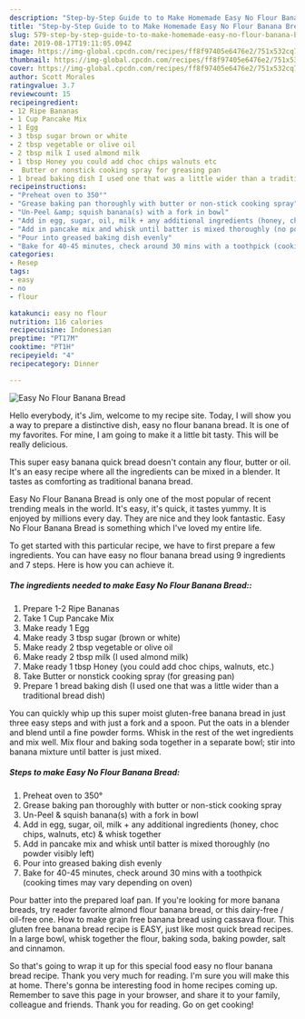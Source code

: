 ```yaml
---
description: "Step-by-Step Guide to to Make Homemade Easy No Flour Banana Bread"
title: "Step-by-Step Guide to to Make Homemade Easy No Flour Banana Bread"
slug: 579-step-by-step-guide-to-to-make-homemade-easy-no-flour-banana-bread
date: 2019-08-17T19:11:05.094Z
image: https://img-global.cpcdn.com/recipes/ff8f97405e6476e2/751x532cq70/easy-no-flour-banana-bread-recipe-main-photo.jpg
thumbnail: https://img-global.cpcdn.com/recipes/ff8f97405e6476e2/751x532cq70/easy-no-flour-banana-bread-recipe-main-photo.jpg
cover: https://img-global.cpcdn.com/recipes/ff8f97405e6476e2/751x532cq70/easy-no-flour-banana-bread-recipe-main-photo.jpg
author: Scott Morales
ratingvalue: 3.7
reviewcount: 15
recipeingredient:
- 12 Ripe Bananas
- 1 Cup Pancake Mix
- 1 Egg
- 3 tbsp sugar brown or white
- 2 tbsp vegetable or olive oil
- 2 tbsp milk I used almond milk
- 1 tbsp Honey you could add choc chips walnuts etc
-  Butter or nonstick cooking spray for greasing pan
- 1 bread baking dish I used one that was a little wider than a traditional bread dish
recipeinstructions:
- "Preheat oven to 350°"
- "Grease baking pan thoroughly with butter or non-stick cooking spray"
- "Un-Peel &amp; squish banana(s) with a fork in bowl"
- "Add in egg, sugar, oil, milk + any additional ingredients (honey, choc chips, walnuts, etc) &amp; whisk together"
- "Add in pancake mix and whisk until batter is mixed thoroughly (no powder visibly left)"
- "Pour into greased baking dish evenly"
- "Bake for 40-45 minutes, check around 30 mins with a toothpick (cooking times may vary depending on oven)"
categories:
- Resep
tags:
- easy
- no
- flour

katakunci: easy no flour
nutrition: 116 calories
recipecuisine: Indonesian
preptime: "PT17M"
cooktime: "PT1H"
recipeyield: "4"
recipecategory: Dinner

---
```



![Easy No Flour Banana Bread](https://img-global.cpcdn.com/recipes/ff8f97405e6476e2/751x532cq70/easy-no-flour-banana-bread-recipe-main-photo.jpg)

Hello everybody, it's Jim, welcome to my recipe site. Today, I will show you a way to prepare a distinctive dish, easy no flour banana bread. It is one of my favorites. For mine, I am going to make it a little bit tasty. This will be really delicious.

This super easy banana quick bread doesn&#39;t contain any flour, butter or oil. It&#39;s an easy recipe where all the ingredients can be mixed in a blender. It tastes as comforting as traditional banana bread.

Easy No Flour Banana Bread is only one of the most popular of recent trending meals in the world. It's easy, it's quick, it tastes yummy. It is enjoyed by millions every day. They are nice and they look fantastic. Easy No Flour Banana Bread is something which I've loved my entire life.


To get started with this particular recipe, we have to first prepare a few ingredients. You can have easy no flour banana bread using 9 ingredients and 7 steps. Here is how you can achieve it.

##### The ingredients needed to make Easy No Flour Banana Bread::

1. Prepare 1-2 Ripe Bananas
1. Take 1 Cup Pancake Mix
1. Make ready 1 Egg
1. Make ready 3 tbsp sugar (brown or white)
1. Make ready 2 tbsp vegetable or olive oil
1. Make ready 2 tbsp milk (I used almond milk)
1. Make ready 1 tbsp Honey (you could add choc chips, walnuts, etc.)
1. Take  Butter or nonstick cooking spray (for greasing pan)
1. Prepare 1 bread baking dish (I used one that was a little wider than a traditional bread dish)


You can quickly whip up this super moist gluten-free banana bread in just three easy steps and with just a fork and a spoon. Put the oats in a blender and blend until a fine powder forms. Whisk in the rest of the wet ingredients and mix well. Mix flour and baking soda together in a separate bowl; stir into banana mixture until batter is just mixed. 

##### Steps to make Easy No Flour Banana Bread:

1. Preheat oven to 350°
1. Grease baking pan thoroughly with butter or non-stick cooking spray
1. Un-Peel &amp; squish banana(s) with a fork in bowl
1. Add in egg, sugar, oil, milk + any additional ingredients (honey, choc chips, walnuts, etc) &amp; whisk together
1. Add in pancake mix and whisk until batter is mixed thoroughly (no powder visibly left)
1. Pour into greased baking dish evenly
1. Bake for 40-45 minutes, check around 30 mins with a toothpick (cooking times may vary depending on oven)


Pour batter into the prepared loaf pan. If you&#39;re looking for more banana breads, try reader favorite almond flour banana bread, or this dairy-free / oil-free one. How to make grain free banana bread using cassava flour. This gluten free banana bread recipe is EASY, just like most quick bread recipes. In a large bowl, whisk together the flour, baking soda, baking powder, salt and cinnamon. 

So that's going to wrap it up for this special food easy no flour banana bread recipe. Thank you very much for reading. I'm sure you will make this at home. There's gonna be interesting food in home recipes coming up. Remember to save this page in your browser, and share it to your family, colleague and friends. Thank you for reading. Go on get cooking!
